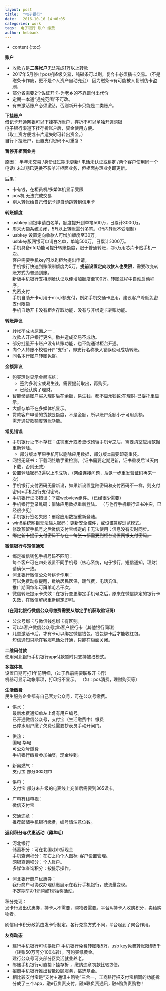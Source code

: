 ```yaml
---
layout: post
title:  "电子银行"
date:   2016-10-16 14:06:05
categories: work
tags:  电子银行 账户 缴费
author: hebbank
---
```


* content
{:toc}


**账户**  
- 收款方是**二类帐户**无法完成1万以上转款   
- 2017年5月停止pos机降级交易，纯磁条可以刷，复合卡必须插卡交易。（不是磁条卡作废，更不是个人资产自动充公） 因为磁条卡有可能被人复制伪卡盗刷，
- 部分省需要2个佐证开卡-为老乡的不靠谱付出代价   
- 定期一本通“通兑范围”不可改。
- 有未激活账户必须激活，否则新开卡只能是二类账户。  




**下挂账户**   
借记卡开通网银可以下挂存折账户，存折不可以单独开通网银   
电子银行渠道下挂存折账户后，资金使用方便。  
（取工资方便或卡片遗失时可转出资金。）   
自行下挂账户，设置支付密码不可重复？  

**暂停非柜面业务**    

原因：
半年未交易 /身份证过期未更新/ 电话未认证或绑定 /两个客户使用同一个电话/
未过期已更换不影响非柜面业务，但柜面办理业务即更新。  

后果：  
- 卡有钱，在柜员机/多媒体机显示受限   
- pos机 无法完成交易   
- 别人转帐给自己借记卡却自动跳转到信用卡  

**转账额度**   

- usbkey 网银申请白名单，额度提升到单笔500万，日累计3000万。  
- 周末大额系统关闭，5万以上转账需分多笔。（行内转账不受限制）  
- usbkey 设置定向收款人可增加额度至30万。  
usbkey版网银可申请白名单，单笔500万，日累计3000万。  
- 手机具备nfc功能可提升转账额度，限于普通转账，每5万用芯片卡贴手机一次。  
客户需要手机key可以到柜台提出申请，  
手机银行快速到账限制额度为5万，**提前设置定向收款人也受限**，需要改变转账方式为普通到账。  
 新版手机银行支持刷脸认证以便增加额度至100万。转账过程中自动启动程序。  
- 免密支付  
手机自助开卡可用于nfc小额支付，例如手机交通卡应用，建议客户降低免密支付限额   
手机自助开卡没有柜台存取功能，没有与非绑定卡转账功能。  

**转账异议**  
- 转帐不成功原因之一：  
收款人开户银行更名，撤并造成交易不成功。  
- 部分批量开卡账户没有转账功能，也不能通过柜台开通。  
- 向个人转账不校验开户“支行”，即支行名称录入错误也可成功转账。  
- 同名本行账户转账免密。  

**金额异议**     
- 购买理财显示金额冻结：  
  - 签约多利宝或易生钱，需要提前取出，再购买。  
  - 已经认购了理财。  
- 智能储蓄账户买入理财后在余额，易生钱，都不显示钱数:在理财-已委托里显示。  
- 大额存单不在多媒体机显示。  
- 贷款客户申请的贷款是额度，不是金额，所以账户余额小于可用余额。  
需开通贷款额度转账功能。  



**常见错误**   
- 手机银行证书不存在：注销重开或者更改预留手机号之后，需要清空应用数据重新登陆。    
  - 部分版本苹果手机可以删除应用数据，部分版本需要卸载重装。   
- 网银无证书：下载网银助手重检测。（证书需要定期更新，证书重发后14天内下载，否则无效）  
- 设置登陆密码3遍以上不成功，（网络连接问题，后退一步重发验证码再来一次）  
- 手机银行支付密码无需新设，如果新设置登陆密码和支付密码不一样，则支付密码=手机银行支付密码。  
- 手机银行证书错误：下载webview组件。（已经很少需要）   
- 手机银行登录乱码：删除应用数据重新登陆。 （与他行手机银行证书冲突，已经很少见）  
- 手机银行签名失败：删除应用数据重新登陆。  
- win8系统网银无法输入密码：更新安全控件，或设置兼容浏览模式。  
- 修改预留手机号之后微信支付宝绑定的卡无法使用：信息没有实时同步。  
- ~~绑定新卡提示支付密码不存在：每张卡都需要到柜台设置网银支付密码。~~    

**微信银行与短信通知**   
 - 绑定微信钱包手机号码不匹配：  
每个客户可在四处设置不同手机号（核心系统，电子银行，短信通知，理财）请确保一致。   
- 河北银行微信公众号绑卡作用：  
可以免费动帐提醒，缴纳居民医保，暖气费，电话充值。  
推广期间每年可薅羊毛若干次。  
- 微信转账提示卡失效：在银行变更绑定手机号之后，原来在微信绑定的银行卡失效，在微信解绑重新绑定即可。  

**（在河北银行微信公众号缴费需要从绑定手机获取验证码）**  
- 公众号绑卡与微信钱包绑卡有区别。  
- 可以a客户微信公众号绑b客户银行卡（其他银行同理）   
- 儿童激活卡后，才有卡可以绑定微信钱包，钱包绑卡后才能收红包。  
短信通知只能在客服电话处开通，只能在柜面关闭。   

**二维码付款**    
使用河北银行手机银行app付款暂时只支持被扫模式。    

**多媒体机**   
设置日期可打1年前明细，（过于靠前需要联系开卡行）  
机器可显示动帐事项，打印纸不显示。 （如：pos消费，理财购买等）

**生活缴费**  
民生服务企业都有自己官方公众号，可在公众号缴费。  

- 供水：  
最新水费通知单左上角有用户编号。    
已开通微信公众号，支付宝（生活缴费中）缴费   
已停水用户缴了欠费也需要抄表员手动开闸门。  

- 供热：  
国电 华电   
可公众号缴费  
手机银行缴费参加抽奖，现金秒到。  

- 新奥燃气：  
支付宝 部分365超市     

- 供电：  
支付宝 部分未升级的电表线上充值后需要到365读卡。  

- 广电有线电视：  
微信支付宝  

- 交通违章：  
推荐邮储手机银行缴费，编号请注意位数。    

**返利积分与优惠活动（薅羊毛）**   
- 河北银行  
储蓄积分：可在北国超市抵现金  
手机查询积分：在右上角个人图标-客户设置管理。  
网银查询积分：个人账户。   
多媒体查询积分：按提示操作。  

- 河北银行商户优惠券：  
我行商户可协议办理优惠展示在我行手机银行，使流量变现。  
不定期举办1元购或1元抽奖活动。  

积分兑现：  
发卡行发出优惠券，持卡人不需要，购物者需要。平台从持卡人收购积分，卖给购物者。  

刷信用卡积分政策由发卡行制定。各行兑换方式不同，平台起到了聚合作用。  

**友商动态**    
- 建行手机银行可切换账户  手机银行免费转账限5万，usb key免费转账限制5千（转账50万可分100次转）。可购买纸黄金。   
建行公众号可交部分区灵活就业养老。
- 邮储手机银行可直接下挂存折 ，缴纳违章罚款比较方便。   
- 招商手机银行推出智能投顾服务，挑选基金。  
- 相比较支付宝是“支付＋通讯＋购物”三合一，工商银行把支付宝相同的功能拆分成了三个app，融e行负责支付，融e联负责通讯，融e购负责购物！   
